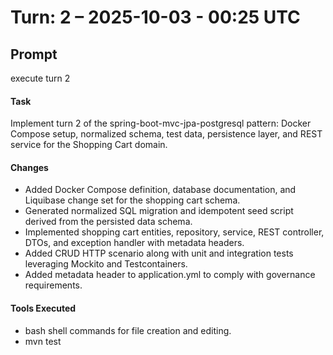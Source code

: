 # Turn: 2 – 2025-10-03 - 00:25 UTC

## Prompt

execute turn 2

#### Task
Implement turn 2 of the spring-boot-mvc-jpa-postgresql pattern: Docker Compose setup, normalized schema, test data, persistence layer, and REST service for the Shopping Cart domain.

#### Changes
- Added Docker Compose definition, database documentation, and Liquibase change set for the shopping cart schema.
- Generated normalized SQL migration and idempotent seed script derived from the persisted data schema.
- Implemented shopping cart entities, repository, service, REST controller, DTOs, and exception handler with metadata headers.
- Added CRUD HTTP scenario along with unit and integration tests leveraging Mockito and Testcontainers.
- Added metadata header to application.yml to comply with governance requirements.

#### Tools Executed
- bash shell commands for file creation and editing.
- mvn test

